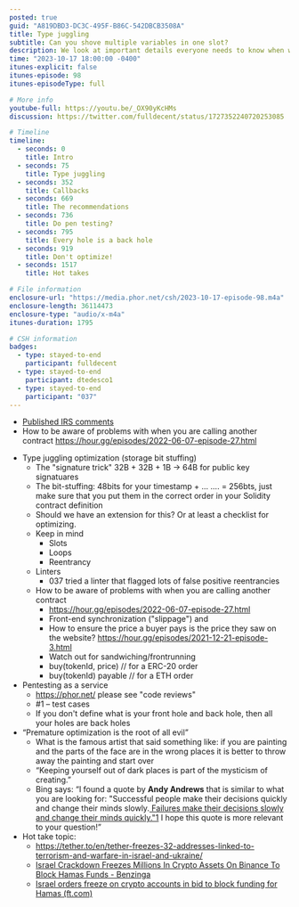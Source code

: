 ```yaml
---
posted: true
guid: "A819DBD3-DC3C-495F-B86C-542DBCB3508A"
title: Type juggling
subtitle: Can you shove multiple variables in one slot?
description: We look at important details everyone needs to know when writing smart contracts. Slots, loops and reentrancy.
time: "2023-10-17 18:00:00 -0400"
itunes-explicit: false
itunes-episode: 98
itunes-episodeType: full

# More info
youtube-full: https://youtu.be/_OX90yKcHMs
discussion: https://twitter.com/fulldecent/status/1727352240720253085

# Timeline
timeline:
  - seconds: 0
    title: Intro
  - seconds: 75
    title: Type juggling
  - seconds: 352
    title: Callbacks
  - seconds: 669
    title: The recommendations
  - seconds: 736
    title: Do pen testing?
  - seconds: 795
    title: Every hole is a back hole
  - seconds: 919
    title: Don't optimize!
  - seconds: 1517
    title: Hot takes

# File information
enclosure-url: "https://media.phor.net/csh/2023-10-17-episode-98.m4a"
enclosure-length: 36114473
enclosure-type: "audio/x-m4a"
itunes-duration: 1795

# CSH information
badges:
  - type: stayed-to-end
    participant: fulldecent
  - type: stayed-to-end
    participant: dtedesco1
  - type: stayed-to-end
    participant: "037"
---
```


- [Published IRS comments](https://blog.phor.net/2023/10/16/IRS-proposed-regulation-for-crypto)
- How to be aware of problems with when you are calling another contract https://hour.gg/episodes/2022-06-07-episode-27.html

<!--end of quick notes-->

- Type juggling optimization (storage bit stuffing)
  - The "signature trick" 32B + 32B + 1B → 64B for public key signatuares
  - The bit-stuffing: 48bits for your timestamp + … …. = 256bts, just make sure that you put them in the correct order in your Solidity contract definition
  - Should we have an extension for this? Or at least a checklist for optimizing.
  - Keep in mind 
    - Slots
    - Loops
    - Reentrancy
  - Linters
    - 037 tried a linter that flagged lots of false positive reentrancies
  - How to be aware of problems with when you are calling another contract
    - https://hour.gg/episodes/2022-06-07-episode-27.html
    - Front-end synchronization ("slippage") and
    - How to ensure the price a buyer pays is the price they saw on the website? https://hour.gg/episodes/2021-12-21-episode-3.html 
    - Watch out for sandwiching/frontrunning
    - buy(tokenId, price) // for a ERC-20 order
    - buy(tokenId) payable // for a ETH order
- Pentesting as a service
  - https://phor.net/ please see "code reviews"
  - \#1 – test cases
  - If you don't define what is your front hole and back hole, then all your holes are back holes
- “Premature optimization is the root of all evil” 
  - What is the famous artist that said something like: if you are painting and the parts of the face are in the wrong places it is better to throw away the painting and start over
  - “Keeping yourself out of dark places is part of the mysticism of creating.”
  - Bing says: “I found a quote by **Andy Andrews** that is similar to what you are looking for: "Successful people make their decisions quickly and change their minds slowly.[ Failures make their decisions slowly and change their minds quickly."1](https://www.goodreads.com/quotes/10494-successful-people-make-their-decisions-quickly-and-change-their-minds) I hope this quote is more relevant to your question!”
- Hot take topic:
  - https://tether.to/en/tether-freezes-32-addresses-linked-to-terrorism-and-warfare-in-israel-and-ukraine/ 
  - [Israel Crackdown Freezes Millions In Crypto Assets On Binance To Block Hamas Funds - Benzinga](https://www.benzinga.com/markets/cryptocurrency/23/10/35284565/israel-crackdown-freezes-millions-in-crypto-assets-on-binance-to-block-hamas-funds)
  - [Israel orders freeze on crypto accounts in bid to block funding for Hamas (ft.com)](https://www.ft.com/content/e03a370b-777f-46c2-8576-d1cee731efe2)